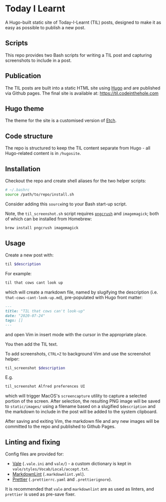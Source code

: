 # Today I Learnt

A Hugo-built static site of Today-I-Learnt (TIL) posts, designed to make it as
easy as possible to publish a new post.

## Scripts

This repo provides two Bash scripts for writing a TIL post and capturing
screenshots to include in a post.

## Publication

The TIL posts are built into a static HTML site using [Hugo](https://gohugo.io/)
and are published via Github pages. The final site is available at:
https://til.codeinthehole.com

## Hugo theme

The theme for the site is a customised version of
[Etch](https://themes.gohugo.io/etch/).

## Code structure

The repo is structured to keep the TIL content separate from Hugo - all
Hugo-related content is in `/hugosite`.

## Installation

Checkout the repo and create shell aliases for the two helper scripts:

```bash
# ~/.bashrc
source /path/to/repo/install.sh
```

Consider adding this `source`ing to your Bash start-up script.

Note, the `til_screenshot.sh` script requires
[`pngcrush`](https://pmt.sourceforge.io/pngcrush/) and `imagemagick`; both of
which can be installed from Homebrew:

```sh
brew install pngcrush imagemagick
```

## Usage

Create a new post with:

```sh
til $description
```

For example:

```sh
til that cows cant look up
```

which will create a markdown file, named by slugifying the description (i.e.
`that-cows-cant-look-up.md`), pre-populated with Hugo front matter:

```markdown
---
title: "TIL that cows can't look-up"
date: "2020-07-24"
tags: []
---
```

and open Vim in insert mode with the cursor in the appropriate place.

You then add the TIL text.

To add screenshots, `CTRL+Z` to background Vim and use the screenshot helper:

```sh
til_screenshot $description
```

E.g.

```sh
til_screenshot Alfred preferences UI
```

which will trigger MacOS's `screencapture` utility to capture a selected portion
of the screen. After selection, the resulting PNG image will be saved to
`static/images/` using a filename based on a slugified `$description` and the
markdown to include in the post will be added to the system clipboard.

After saving and exiting Vim, the markdown file and any new images will be
committed to the repo and published to Github Pages.

## Linting and fixing

Config files are provided for:

- [Vale](https://vale.sh/) (`.vale.ini` and `vale/`) - a custom dictionary is
  kept in `vale/styles/Vocab/Local/accept.txt`.
- [MarkdownLint](https://github.com/DavidAnson/markdownlint) (`.markdownlint.yml`).
- [Prettier](https://prettier.io/) (`.prettierrc.yaml` and `.prettierignore`).

It is recommended that `vale` and `markdownlint` are as used as linters, and
`prettier` is used as pre-save fixer.

